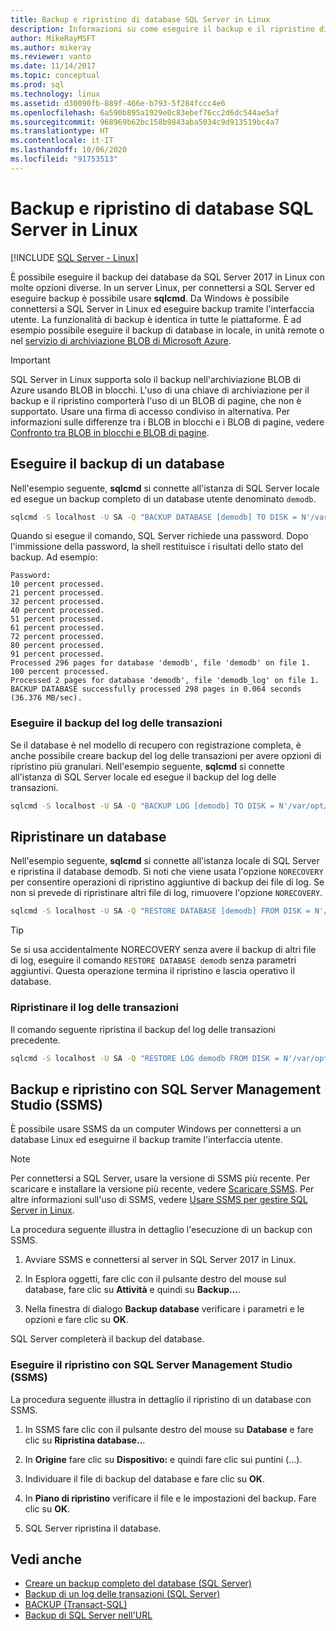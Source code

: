```yaml
---
title: Backup e ripristino di database SQL Server in Linux
description: Informazioni su come eseguire il backup e il ripristino di database SQL Server in Linux. Informazioni anche su come eseguire il backup e il ripristino con SQL Server Management Studio (SSMS).
author: MikeRayMSFT
ms.author: mikeray
ms.reviewer: vanto
ms.date: 11/14/2017
ms.topic: conceptual
ms.prod: sql
ms.technology: linux
ms.assetid: d30090fb-889f-466e-b793-5f284fccc4e6
ms.openlocfilehash: 6a590b895a1929e0c83ebef76cc2d6dc544ae5af
ms.sourcegitcommit: 968969b62bc158b9843aba5034c9d913519bc4a7
ms.translationtype: HT
ms.contentlocale: it-IT
ms.lasthandoff: 10/06/2020
ms.locfileid: "91753513"
---
```

# <a name="backup-and-restore-sql-server-databases-on-linux"></a>Backup e ripristino di database SQL Server in Linux

[!INCLUDE [SQL Server - Linux](../includes/applies-to-version/sql-linux.md)]

È possibile eseguire il backup dei database da SQL Server 2017 in Linux con molte opzioni diverse. In un server Linux, per connettersi a SQL Server ed eseguire backup è possibile usare **sqlcmd**. Da Windows è possibile connettersi a SQL Server in Linux ed eseguire backup tramite l'interfaccia utente. La funzionalità di backup è identica in tutte le piattaforme. È ad esempio possibile eseguire il backup di database in locale, in unità remote o nel [servizio di archiviazione BLOB di Microsoft Azure](../relational-databases/backup-restore/sql-server-backup-to-url.md).

> [!IMPORTANT]
> SQL Server in Linux supporta solo il backup nell'archiviazione BLOB di Azure usando BLOB in blocchi. L'uso di una chiave di archiviazione per il backup e il ripristino comporterà l'uso di un BLOB di pagine, che non è supportato. Usare una firma di accesso condiviso in alternativa. Per informazioni sulle differenze tra i BLOB in blocchi e i BLOB di pagine, vedere [Confronto tra BLOB in blocchi e BLOB di pagine](../relational-databases/backup-restore/sql-server-backup-to-url.md#blockbloborpageblob).

## <a name="backup-a-database"></a>Eseguire il backup di un database

Nell'esempio seguente, **sqlcmd** si connette all'istanza di SQL Server locale ed esegue un backup completo di un database utente denominato `demodb`.

```bash
sqlcmd -S localhost -U SA -Q "BACKUP DATABASE [demodb] TO DISK = N'/var/opt/mssql/data/demodb.bak' WITH NOFORMAT, NOINIT, NAME = 'demodb-full', SKIP, NOREWIND, NOUNLOAD, STATS = 10"
```

Quando si esegue il comando, SQL Server richiede una password. Dopo l'immissione della password, la shell restituisce i risultati dello stato del backup. Ad esempio:

```
Password:
10 percent processed.
21 percent processed.
32 percent processed.
40 percent processed.
51 percent processed.
61 percent processed.
72 percent processed.
80 percent processed.
91 percent processed.
Processed 296 pages for database 'demodb', file 'demodb' on file 1.
100 percent processed.
Processed 2 pages for database 'demodb', file 'demodb_log' on file 1.
BACKUP DATABASE successfully processed 298 pages in 0.064 seconds (36.376 MB/sec).
```

### <a name="backup-the-transaction-log"></a>Eseguire il backup del log delle transazioni

Se il database è nel modello di recupero con registrazione completa, è anche possibile creare backup del log delle transazioni per avere opzioni di ripristino più granulari. Nell'esempio seguente, **sqlcmd** si connette all'istanza di SQL Server locale ed esegue il backup del log delle transazioni.

```bash
sqlcmd -S localhost -U SA -Q "BACKUP LOG [demodb] TO DISK = N'/var/opt/mssql/data/demodb_LogBackup.bak' WITH NOFORMAT, NOINIT, NAME = N'demodb_LogBackup', NOSKIP, NOREWIND, NOUNLOAD, STATS = 5"
```

## <a name="restore-a-database"></a>Ripristinare un database

Nell'esempio seguente, **sqlcmd** si connette all'istanza locale di SQL Server e ripristina il database demodb. Si noti che viene usata l'opzione `NORECOVERY` per consentire operazioni di ripristino aggiuntive di backup dei file di log. Se non si prevede di ripristinare altri file di log, rimuovere l'opzione `NORECOVERY`.

```bash
sqlcmd -S localhost -U SA -Q "RESTORE DATABASE [demodb] FROM DISK = N'/var/opt/mssql/data/demodb.bak' WITH FILE = 1, NOUNLOAD, REPLACE, NORECOVERY, STATS = 5"
```

> [!TIP]
> Se si usa accidentalmente NORECOVERY senza avere il backup di altri file di log, eseguire il comando `RESTORE DATABASE demodb` senza parametri aggiuntivi. Questa operazione termina il ripristino e lascia operativo il database.

### <a name="restore-the-transaction-log"></a>Ripristinare il log delle transazioni

Il comando seguente ripristina il backup del log delle transazioni precedente.

```bash
sqlcmd -S localhost -U SA -Q "RESTORE LOG demodb FROM DISK = N'/var/opt/mssql/data/demodb_LogBackup.bak'"
```

## <a name="backup-and-restore-with-sql-server-management-studio-ssms"></a>Backup e ripristino con SQL Server Management Studio (SSMS)

È possibile usare SSMS da un computer Windows per connettersi a un database Linux ed eseguirne il backup tramite l'interfaccia utente.

>[!NOTE] 
> Per connettersi a SQL Server, usare la versione di SSMS più recente. Per scaricare e installare la versione più recente, vedere [Scaricare SSMS](../ssms/download-sql-server-management-studio-ssms.md). Per altre informazioni sull'uso di SSMS, vedere [Usare SSMS per gestire SQL Server in Linux](sql-server-linux-manage-ssms.md).

La procedura seguente illustra in dettaglio l'esecuzione di un backup con SSMS. 

1. Avviare SSMS e connettersi al server in SQL Server 2017 in Linux.

1. In Esplora oggetti, fare clic con il pulsante destro del mouse sul database, fare clic su **Attività** e quindi su **Backup...**.

1. Nella finestra di dialogo **Backup database** verificare i parametri e le opzioni e fare clic su **OK**.
 
SQL Server completerà il backup del database.

### <a name="restore-with-sql-server-management-studio-ssms"></a>Eseguire il ripristino con SQL Server Management Studio (SSMS) 

La procedura seguente illustra in dettaglio il ripristino di un database con SSMS.

1. In SSMS fare clic con il pulsante destro del mouse su **Database** e fare clic su **Ripristina database..**. 

1. In **Origine** fare clic su **Dispositivo:** e quindi fare clic sui puntini (...).

1. Individuare il file di backup del database e fare clic su **OK**. 

1. In **Piano di ripristino** verificare il file e le impostazioni del backup. Fare clic su **OK**. 

1. SQL Server ripristina il database. 

## <a name="see-also"></a>Vedi anche

* [Creare un backup completo del database (SQL Server)](../relational-databases/backup-restore/create-a-full-database-backup-sql-server.md)
* [Backup di un log delle transazioni (SQL Server)](../relational-databases/backup-restore/back-up-a-transaction-log-sql-server.md)
* [BACKUP (Transact-SQL)](../t-sql/statements/backup-transact-sql.md)
* [Backup di SQL Server nell'URL](../relational-databases/backup-restore/sql-server-backup-to-url.md)
